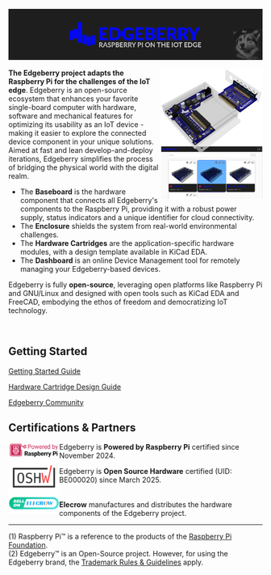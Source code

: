 ![Edgeberry Banner](https://github.com/Edgeberry/.github/blob/main/brand/Edgeberry_banner_main.png?raw=true)

<a href="https://www.elecrow.com/store/Edgeberry" target="_blank" >
<img src="https://github.com/Edgeberry/.github/blob/main/images/Edgeberry_ecosystem.png?raw=true" align="right" width="40%"/>
</a>

**The Edgeberry project adapts the Raspberry Pi for the challenges of the IoT edge**. 
Edgeberry is an open-source ecosystem that enhances your favorite single-board computer with hardware, software and mechanical 
features for optimizing its usability as an IoT device - making it easier to explore the connected device component in your 
unique solutions. Aimed at fast and lean develop-and-deploy iterations, Edgeberry simplifies the process of bridging the 
physical world with the digital realm.

- The **Baseboard** is the hardware component that connects all Edgeberry's components to the Raspberry Pi, providing it with a robust power supply, status indicators and a unique identifier for cloud connectivity.
- The **Enclosure** shields the system from real-world environmental challenges.
- The **Hardware Cartridges** are the application-specific hardware modules, with a design template available in KiCad EDA.
- The **Dashboard** is an online Device Management tool for remotely managing your Edgeberry-based devices.

Edgeberry is fully **open-source**, leveraging open platforms like Raspberry Pi and GNU/Linux and designed with open tools such as KiCad EDA and FreeCAD, embodying the ethos of freedom and democratizing IoT technology.

<br clear="right"/>
<h2>Getting Started</h2>
<p>
    <a href="https://github.com/Edgeberry/.github/blob/main/documentation/GettingStarted.md">Getting Started Guide</a>
</p>

<p>
    <a href="https://github.com/Edgeberry/.github/blob/main/documentation/Hardware_Cartridge_Design_Guide.pdf">Hardware Cartridge Design Guide</a>
</p>
<p>
    <a href="https://reddit.com/r/Edgeberry">Edgeberry Community</a>
</p>

<h2>Certifications & Partners</h2>
<a href="https://www.raspberrypi.com/for-industry/powered-by/product-catalogue/?category=SBCs" target="_blank" >
    <img src="https://github.com/Edgeberry/.github/blob/main/brand/poweredbypi.png?raw=true" align="left" width="20%"/>
</a>

Edgeberry is **Powered by Raspberry Pi** certified since November 2024.
<br clear="left"/>
<a href="" target="_blank" >
    <img src="https://github.com/oshwa/certification-mark/blob/master/sources/oshw-certification-mark-logo-v2.6.png?raw=true" align="left" width="20%"/>
</a>

Edgeberry is **Open Source Hardware** certified (UID: BE000020) since March 2025.
<br clear="left"/>
<a href="https://www.elecrow.com/catalogsearch/result/?q=edgeberry" target="_blank" >
    <img src="https://github.com/Edgeberry/.github/blob/main/brand/elecrowpartner.png?raw=true" align="left" width="20%"/>
</a>

**Elecrow** manufactures and distributes the hardware components of the Edgeberry project.
<br clear="left"/>
<hr/>

(1) Raspberry Pi™ is a reference to the products of the [Raspberry Pi Foundation](https://www.raspberrypi.org/).<br/>
(2) Edgeberry™ is an Open-Source project. However, for using the Edgeberry brand, the [Trademark Rules & Guidelines](https://github.com/Edgeberry/.github/blob/main/brand/Edgeberry_Trademark_Rules_and_Guidelines.md) apply.